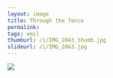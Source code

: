 ```yaml
---
layout: image
title: Through the fence
permalink: 
tags: emil
thumburl: /i/IMG_2043_thumb.jpg
slideurl: /i/IMG_2043.jpg 
---
```

![]({{site.url}}/i/IMG_2043.jpg)



